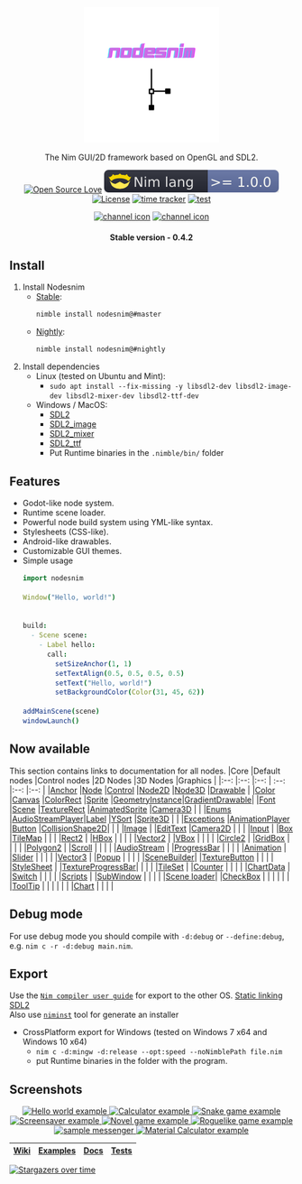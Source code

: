 <div align="center">
  <img src="https://github.com/Ethosa/nodesnim/blob/nightly/icon.svg" width="240">

The Nim GUI/2D framework based on OpenGL and SDL2.

[![Open Source Love](https://badges.frapsoft.com/os/v1/open-source.svg?v=103)](https://github.com/ellerbrock/open-source-badges/)
[![Nim language-plastic](https://github.com/Ethosa/yukiko/blob/master/nim-lang.svg)](https://github.com/Ethosa/yukiko/blob/master/nim-lang.svg)
[![License](https://img.shields.io/github/license/Ethosa/nodesnim)](https://github.com/Ethosa/nodesnim/blob/master/LICENSE)
[![time tracker](https://wakatime.com/badge/github/Ethosa/nodesnim.svg)](https://wakatime.com/badge/github/Ethosa/nodesnim)
[![test](https://github.com/Ethosa/nodesnim/workflows/test/badge.svg)](https://github.com/Ethosa/nodesnim/actions)


[![channel icon](https://patrolavia.github.io/telegram-badge/follow.png)](https://t.me/nim1love)
[![channel icon](https://patrolavia.github.io/telegram-badge/chat.png)](https://t.me/nodesnim)

<h4>Stable version - 0.4.2</h4>
</div>

## Install
1. Install Nodesnim
   -  [Stable](https://github.com/Ethosa/nodesnim/tree/master):
      ```bash
      nimble install nodesnim@#master
      ```
   -  [Nightly](https://github.com/Ethosa/nodesnim/tree/nightly):
      ```bash
      nimble install nodesnim@#nightly
      ```
2. Install dependencies
   -  Linux (tested on Ubuntu and Mint):
      - `sudo apt install --fix-missing -y libsdl2-dev libsdl2-image-dev libsdl2-mixer-dev libsdl2-ttf-dev`
   -  Windows / MacOS:
      -  [SDL2](https://www.libsdl.org/download-2.0.php)
      -  [SDL2_image](https://www.libsdl.org/projects/SDL_image/)
      -  [SDL2_mixer](https://www.libsdl.org/projects/SDL_mixer/)
      -  [SDL2_ttf](https://www.libsdl.org/projects/SDL_ttf/)
      -  Put Runtime binaries in the `.nimble/bin/` folder

## Features
- Godot-like node system.
- Runtime scene loader.
- Powerful node build system using YML-like syntax.
- Stylesheets (CSS-like).
- Android-like drawables.
- Customizable GUI themes.
- Simple usage
  ```nim
  import nodesnim

  Window("Hello, world!")


  build:
    - Scene scene:
      - Label hello:
        call:
          setSizeAnchor(1, 1)
          setTextAlign(0.5, 0.5, 0.5, 0.5)
          setText("Hello, world!")
          setBackgroundColor(Color(31, 45, 62))

  addMainScene(scene)
  windowLaunch()
  
  ```

## Now available
This section contains links to documentation for all nodes.
|Core            |Default nodes        |Control nodes         |2D Nodes            |3D Nodes            |Graphics            |
|:--:            |:--:                 |:--:                  |  :--:              |:--:                |:--:                |
|[Anchor][]      |[Node][]             |[Control][]           |[Node2D][]          |[Node3D][]          |[Drawable][]        |
|[Color][]       |[Canvas][]           |[ColorRect][]         |[Sprite][]          |[GeometryInstance][]|[GradientDrawable][]|
|[Font][]        |[Scene][]            |[TextureRect][]       |[AnimatedSprite][]  |[Camera3D][]        |                    |
|[Enums][]       |[AudioStreamPlayer][]|[Label][]             |[YSort][]           |[Sprite3D][]        |                    |
|[Exceptions][]  |[AnimationPlayer][]  |[Button][]            |[CollisionShape2D][]|                    |                    |
|[Image][]       |                     |[EditText][]          |[Camera2D][]        |                    |                    |
|[Input][]       |                     |[Box][]               |[TileMap][]         |                    |                    |
|[Rect2][]       |                     |[HBox][]              |                    |                    |                    |
|[Vector2][]     |                     |[VBox][]              |                    |                    |                    |
|[Circle2][]     |                     |[GridBox][]           |                    |                    |                    |
|[Polygon2][]    |                     |[Scroll][]            |                    |                    |                    |
|[AudioStream][] |                     |[ProgressBar][]       |                    |                    |                    |
|[Animation][]   |                     |[Slider][]            |                    |                    |                    |
|[Vector3][]     |                     |[Popup][]             |                    |                    |                    |
|[SceneBuilder][]|                     |[TextureButton][]     |                    |                    |                    |
|[StyleSheet][]  |                     |[TextureProgressBar][]|                    |                    |                    |
|[TileSet][]     |                     |[Counter][]           |                    |                    |                    |
|[ChartData][]   |                     |[Switch][]            |                    |                    |                    |
|[Scripts][]     |                     |[SubWindow][]         |                    |                    |                    |
|[Scene loader][]|                     |[CheckBox][]          |                    |                    |                    |
|                |                     |[ToolTip][]           |                    |                    |                    |
|                |                     |[Chart][]             |                    |                    |                    |


## Debug mode
For use debug mode you should compile with `-d:debug` or `--define:debug`, e.g. `nim c -r -d:debug main.nim`.

## Export
Use the [`Nim compiler user guide`](https://nim-lang.org/docs/nimc.html#dynliboverride) for export to the other OS.
[Static linking SDL2](https://github.com/nim-lang/sdl2#static-linking-sdl2)  
Also use [`niminst`](https://github.com/nim-lang/niminst) tool for generate an installer

-   CrossPlatform export for Windows (tested on Windows 7 x64 and Windows 10 x64)
    -   `nim c -d:mingw -d:release --opt:speed --noNimblePath file.nim`
    -   put Runtime binaries in the folder with the program.

## Screenshots
<div align="center">
  <a href="https://github.com/Ethosa/nodesnim/tree/nightly/examples/hello_world">
    <img src="https://user-images.githubusercontent.com/49402667/138453889-ea538f86-2fc4-4947-843f-ca100561b05d.png" height="220" alt="Hello world example">
  </a>
  <a href="https://github.com/Ethosa/nodesnim/tree/nightly/examples/calculator">
    <img src="https://user-images.githubusercontent.com/49402667/138453360-6b701b6a-8695-4ace-bf9f-25d5ae8c68c2.png" height="220" alt="Calculator example">
  </a>
  <a href="https://github.com/Ethosa/nodesnim/tree/nightly/examples/snake">
    <img src="https://user-images.githubusercontent.com/49402667/138456143-292a5b73-7a52-4d29-9769-1c8101db9f85.png" height="220" alt="Snake game example">
  </a>
  <a href="https://github.com/Ethosa/nodesnim/tree/nightly/examples/screensaver">
    <img src="https://user-images.githubusercontent.com/49402667/138455275-3df817ae-275d-4164-afc1-92fbdbbb4a6c.png" height="220" alt="Screensaver example">
  </a>
  <a href="https://github.com/Ethosa/nodesnim/tree/nightly/examples/novel">
    <img src="https://user-images.githubusercontent.com/49402667/138454518-376b40ba-44d0-458a-9b2b-48a5ea53ff64.png" height="220" alt="Novel game example">
  </a>
  <a href="https://github.com/Ethosa/nodesnim/tree/nightly/examples/roguelike">
    <img src="https://user-images.githubusercontent.com/49402667/138454722-e2b2766d-29cd-412a-92d2-29393d442775.png" height="200" alt="Roguelike game example">
  </a>
  <a href="https://github.com/Ethosa/nodesnim/tree/nightly/examples/sample_messenger">
    <img src="https://user-images.githubusercontent.com/49402667/138455176-d38ea0b3-274d-41c6-b877-2a9be39a7b90.png" height="460" alt="sample messenger">
  </a>
  <a href="https://github.com/Ethosa/nodesnim/tree/nightly/examples/calculator">
    <img src="https://user-images.githubusercontent.com/49402667/138453719-0b4d50a9-b4a3-40c5-b017-1e0e0dd4892b.png" height="460" alt="Material Calculator example">
  </a>
</div>



<div align="center" width="100%">
   
   |[Wiki][]|[Examples][]|[Docs][]|[Tests][]|
   |--------|------------|--------|---------|
   
</div>

[![Stargazers over time](https://starchart.cc/Ethosa/nodesnim.svg)](https://starchart.cc/Ethosa/nodesnim)



[Anchor]:https://ethosa.github.io/nodesnim/nodesnim/core/anchor.html
[Color]:https://ethosa.github.io/nodesnim/nodesnim/core/color.html
[Enums]:https://ethosa.github.io/nodesnim/nodesnim/core/enums.html
[Exceptions]:https://ethosa.github.io/nodesnim/nodesnim/core/exceptions.html
[Image]:https://ethosa.github.io/nodesnim/nodesnim/core/image.html
[Input]:https://ethosa.github.io/nodesnim/nodesnim/core/input.html
[Rect2]:https://ethosa.github.io/nodesnim/nodesnim/core/rect2.html
[Vector2]:https://ethosa.github.io/nodesnim/nodesnim/core/vector2.html
[Circle2]:https://ethosa.github.io/nodesnim/nodesnim/core/circle2.html
[Polygon2]:https://ethosa.github.io/nodesnim/nodesnim/core/polygon2.html
[AudioStream]:https://ethosa.github.io/nodesnim/nodesnim/core/audio_stream.html
[Animation]:https://ethosa.github.io/nodesnim/nodesnim/core/animation.html
[Vector3]:https://ethosa.github.io/nodesnim/nodesnim/core/vector3.html
[SceneBuilder]:https://ethosa.github.io/nodesnim/nodesnim/core/scene_builder.html
[Font]:https://ethosa.github.io/nodesnim/nodesnim/core/font.html
[StyleSheet]:https://ethosa.github.io/nodesnim/nodesnim/core/stylesheet.html
[TileSet]:https://ethosa.github.io/nodesnim/nodesnim/core/tileset.html
[Scripts]:https://ethosa.github.io/nodesnim/nodesnim/runtime/scripts.html
[Scene loader]:https://ethosa.github.io/nodesnim/nodesnim/runtime/scene_loader.html
[ChartData]:https://ethosa.github.io/nodesnim/nodesnim/core/chartdata.html

[Node]:https://ethosa.github.io/nodesnim/nodesnim/nodes/node.html
[Canvas]:https://ethosa.github.io/nodesnim/nodesnim/nodes/canvas.html
[Scene]:https://ethosa.github.io/nodesnim/nodesnim/nodes/scene.html
[AudioStreamPlayer]:https://ethosa.github.io/nodesnim/nodesnim/nodes/audio_stream_player.html
[AnimationPlayer]:https://ethosa.github.io/nodesnim/nodesnim/nodes/animation_player.html

[Control]:https://ethosa.github.io/nodesnim/nodesnim/nodescontrol/control.html
[ColorRect]:https://ethosa.github.io/nodesnim/nodesnim/nodescontrol/color_rect.html
[TextureRect]:https://ethosa.github.io/nodesnim/nodesnim/nodescontrol/texture_rect.html
[Label]:https://ethosa.github.io/nodesnim/nodesnim/nodescontrol/label.html
[Button]:https://ethosa.github.io/nodesnim/nodesnim/nodescontrol/button.html
[EditText]:https://ethosa.github.io/nodesnim/nodesnim/nodescontrol/edittext.html
[RichLabel]:https://ethosa.github.io/nodesnim/nodesnim/nodescontrol/rich_label.html
[RichEditText]:https://ethosa.github.io/nodesnim/nodesnim/nodescontrol/rich_edit_text.html
[Box]:https://ethosa.github.io/nodesnim/nodesnim/nodescontrol/box.html
[HBox]:https://ethosa.github.io/nodesnim/nodesnim/nodescontrol/hbox.html
[VBox]:https://ethosa.github.io/nodesnim/nodesnim/nodescontrol/vbox.html
[GridBox]:https://ethosa.github.io/nodesnim/nodesnim/nodescontrol/grid_box.html
[Scroll]:https://ethosa.github.io/nodesnim/nodesnim/nodescontrol/scroll.html
[ProgressBar]:https://ethosa.github.io/nodesnim/nodesnim/nodescontrol/progress_bar.html
[Slider]:https://ethosa.github.io/nodesnim/nodesnim/nodescontrol/slider.html
[Popup]:https://ethosa.github.io/nodesnim/nodesnim/nodescontrol/popup.html
[TextureButton]:https://ethosa.github.io/nodesnim/nodesnim/nodescontrol/texture_button.html
[TextureProgressBar]:https://ethosa.github.io/nodesnim/nodesnim/nodescontrol/texture_progress_bar.html
[Counter]:https://ethosa.github.io/nodesnim/nodesnim/nodescontrol/counter.html
[Switch]:https://ethosa.github.io/nodesnim/nodesnim/nodescontrol/switch.html
[SubWindow]:https://ethosa.github.io/nodesnim/nodesnim/nodescontrol/subwindow.html
[CheckBox]:https://ethosa.github.io/nodesnim/nodesnim/nodescontrol/checkbox.html
[ToolTip]:https://ethosa.github.io/nodesnim/nodesnim/nodescontrol/tooltip.html
[Chart]:https://ethosa.github.io/nodesnim/nodesnim/nodescontrol/chart.html

[Node2D]:https://ethosa.github.io/nodesnim/nodesnim/nodes2d/node2d.html
[Sprite]:https://ethosa.github.io/nodesnim/nodesnim/nodes2d/sprite.html
[AnimatedSprite]:https://ethosa.github.io/nodesnim/nodesnim/nodes2d/animated_sprite.html
[YSort]:https://ethosa.github.io/nodesnim/nodesnim/nodes2d/ysort.html
[CollisionShape2D]:https://ethosa.github.io/nodesnim/nodesnim/nodes2d/collision_shape2d.html
[KinematicBody2D]:https://ethosa.github.io/nodesnim/nodesnim/nodes2d/kinematic_body2d.html
[Camera2D]:https://ethosa.github.io/nodesnim/nodesnim/nodes2d/camera2d.html
[Node2D]:https://ethosa.github.io/nodesnim/nodesnim/nodes2d/node2d.html
[TileMap]:https://ethosa.github.io/nodesnim/nodesnim/nodes2d/tilemap.html

[Node3D]:https://ethosa.github.io/nodesnim/nodesnim/nodes3d/node3d.html
[GeometryInstance]:https://ethosa.github.io/nodesnim/nodesnim/nodes3d/geometry_instance.html
[Camera3D]:https://ethosa.github.io/nodesnim/nodesnim/nodes3d/camera3d.html
[Sprite3D]:https://ethosa.github.io/nodesnim/nodesnim/nodes3d/sprite3d.html

[Drawable]:https://ethosa.github.io/nodesnim/nodesnim/graphics/drawable.html
[GradientDrawable]:https://ethosa.github.io/nodesnim/nodesnim/graphics/gradient_drawable.html

[Examples]:https://github.com/Ethosa/nodesnim/blob/master/examples
[Wiki]:https://github.com/Ethosa/nodesnim/wiki
[Docs]:https://ethosa.github.io/nodesnim/nodesnim.html
[Tests]:https://github.com/Ethosa/nodesnim/blob/master/tests

